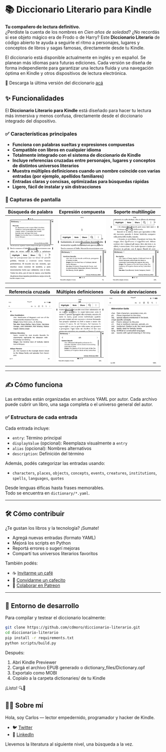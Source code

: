 # 📚 Diccionario Literario para Kindle

**Tu compañero de lectura definitivo.**  
¿Perdiste la cuenta de los nombres en _Cien años de soledad_? ¿No recordás si ese objeto mágico era de Frodo o de Harry? Este **Diccionario Literario** de código abierto te ayuda a seguirle el ritmo a personajes, lugares y conceptos de libros y sagas famosas, directamente desde tu Kindle.

El diccionario está disponible actualmente en inglés y en español. Se planean más idiomas para futuras ediciones. Cada versión se diseña de forma independiente para garantizar una lectura fluida y una navegación óptima en Kindle y otros dispositivos de lectura electrónica.

🎯 Descarga la última versión del diccionario [acá](https://github.com/cdmoro/literary-dictionary/releases/latest)


## ✨ Funcionalidades

El **Diccionario Literario para Kindle** está diseñado para hacer tu lectura más inmersiva y menos confusa, directamente desde el diccionario integrado del dispositivo.

### ✅ Características principales

- **Funciona con palabras sueltas y expresiones compuestas**
- **Compatible con libros en cualquier idioma**
- **Totalmente integrado con el sistema de diccionario de Kindle**
- **Incluye referencias cruzadas entre personajes, lugares y conceptos de distintos universos literarios**
- **Muestra múltiples definiciones cuando un nombre coincide con varias entradas (por ejemplo, apellidos familiares)**
- **Entradas claras y concisas, optimizadas para búsquedas rápidas**
- **Ligero, fácil de instalar y sin distracciones**

### 📸 Capturas de pantalla

| Búsqueda de palabra | Expresión compuesta | Soporte multilingüe |
|---------------------|---------------------|----------------------|
| ![Búsqueda palabra](./screenshots/single-word.png) | ![Expresión compuesta](./screenshots/multi-word.png) | ![Multilingüe](./screenshots/foreign-language.png) |

| Referencia cruzada | Múltiples definiciones | Guía de abreviaciones |
|--------------------|------------------------|------------------------|
| ![Referencia cruzada](./screenshots/cross-reference.png) | ![Múltiples definiciones](./screenshots/multiple-definitions.png) | ![Guía de abreviaciones](./screenshots/abbreviation-guide.png) |

---

## ✍️ Cómo funciona

Las entradas están organizadas en archivos YAML por autor. Cada archivo puede cubrir un libro, una saga completa o el universo general del autor.

### ✅ Estructura de cada entrada

Cada entrada incluye:
- `entry`: Término principal
- `displayValue` (opcional): Reemplaza visualmente a `entry`
- `alias` (opcional): Nombres alternativos
- `description`: Definición del término

Además, podés categorizar las entradas usando:
- `characters`, `places`, `objects`, `concepts`, `events`, `creatures`, `institutions`, `spells`, `languages`, `quotes`

Desde lenguas élficas hasta frases memorables.  
Todo se encuentra en `dictionary/*.yaml`.

---

## 🛠️ Cómo contribuir

¿Te gustan los libros y la tecnología? ¡Sumate!

- Agregá nuevas entradas (formato YAML)
- Mejorá los scripts en Python
- Reportá errores o sugerí mejoras
- Compartí tus universos literarios favoritos

También podés:
- ☕ [Invitarme un café](https://buymeacoffee.com/cdmoro)
- 🧉 [Convidarme un cafecito](http://cafecito.app/cdmoro)
- 🎁 [Colaborar en Patreon](https://patreon.com/cdmoro)

---

## 🧪 Entorno de desarrollo

Para compilar y testear el diccionario localmente:

```bash
git clone https://github.com/cdmoro/diccionario-literario.git
cd diccionario-literario
pip install -r requirements.txt
python scripts/build.py
```

Después:

1. Abrí Kindle Previewer
1. Cargá el archivo EPUB generado o dictionary_files/Dictionary.opf
1. Exportalo como MOBI
1. Copialo a la carpeta dictionaries/ de tu Kindle

¡Listo! 🔍📖

## 🙋‍♂️ Sobre mí

Hola, soy Carlos — lector empedernido, programador y hacker de Kindle.

- 🐦 [Twitter](https://twitter.com/CarlosBonadeo)
- 💼 [LinkedIn](https://www.linkedin.com/in/cdbonadeo/)

Llevemos la literatura al siguiente nivel, una búsqueda a la vez.
